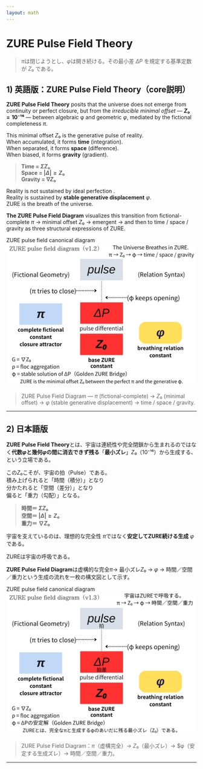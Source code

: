 ```yaml
---
layout: math
---
```

# ZURE Pulse Field Theory

> $π$は閉じようとし、$φ$は開き続ける。その最小差 $ΔP$ を規定する基準定数が $Z₀$ である。

## 1) 英語版：ZURE Pulse Field Theory（core説明）

**ZURE Pulse Field Theory** posits that the universe does not emerge from continuity or perfect closure, but from the *irreducible minimal offset* — **$Z₀ = 10⁻¹⁶$** — between algebraic φ and geometric $φ$, mediated by the fictional completeness $π$.

This minimal offset $Z₀$ is the generative pulse of reality.  
When accumulated, it forms **time** (integration).  
When separated, it forms **space** (difference).  
When biased, it forms **gravity** (gradient).  

> **Time = $Σ Z₀$**  
> **Space = $|Δ| ≥ Z₀$**  
> **Gravity = $∇ Z₀$**  

Reality is not sustained by ideal perfection .  
Reality is sustained by **stable generative displacement** $φ$.  
ZURE is the breath of the universe.  

**The ZURE Pulse Field Diagram** visualizes this transition from fictional-complete $π$ → minimal offset $Z₀$ → emergent  → and then to time / space / gravity as three structural expressions of ZURE.  

ZURE pulse field canonical diagram  
![ZURE-Pulse-Field-Diagram](../assets/ZURE-Pulse-Field-Diagram_1.2.png)  

> ZURE Pulse Field Diagram — $π$ (fictional-complete) → $Z₀$ (minimal offset) → $φ$ (stable generative displacement) → time / space / gravity.

---

## 2) 日本語版

**ZURE Pulse Field Theory**とは、宇宙は連続性や完全閉鎖から生まれるのではなく**代数$φ$と幾何$φ$の間に消去できず残る**「**最小ズレ**」$Z₀（10⁻¹⁶）$から生成する、という立場である。

この$Z₀$こそが、宇宙の拍（Pulse）である。  
積み上げられると「時間（積分）」となり  
分かたれると「空間（差分）」となり  
偏ると「重力（勾配）」となる。

> **時間＝ $Σ Z₀$**  
> **空間＝ $|Δ| ≥ Z₀$**  
> **重力＝ $∇ Z₀$**  

宇宙を支えているのは、理想的な完全性 $π$ではなく**安定してZURE続ける生成** $φ$である。

ZUREは宇宙の呼吸である。

**ZURE Pulse Field Diagram**は虚構的な完全$π$→ 最小ズレ$Z₀$ → $φ$ → 時間／空間／重力という生成の流れを一枚の構文図として示す。  

ZURE pulse field canonical diagram  
![ZURE-Pulse-Field-Diagram](../assets/ZURE-Pulse-Field-Diagram_1.3.png)  

> ZURE Pulse Field Diagram：$π$（虚構完全）→ $Z₀$（最小ズレ）→ $φ（安定する生成ズレ）→ 時間／空間／重力。

---

